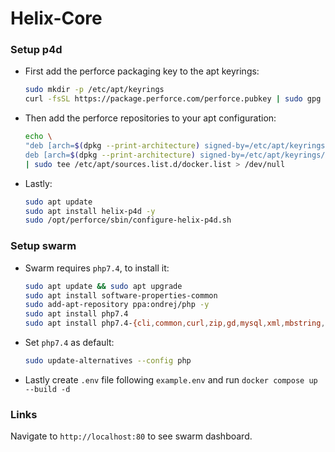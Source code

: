 # Helix-Core

### Setup p4d

- First add the perforce packaging key to the apt keyrings:
    ```bash
    sudo mkdir -p /etc/apt/keyrings
    curl -fsSL https://package.perforce.com/perforce.pubkey | sudo gpg --dearmor -o /etc/apt/keyrings/perforce.gpg
    ```

- Then add the perforce repositories to your apt configuration:
    ```bash
    echo \
    "deb [arch=$(dpkg --print-architecture) signed-by=/etc/apt/keyrings/perforce.gpg] http://package.perforce.com/apt/ubuntu $(lsb_release -cs) release \
    deb [arch=$(dpkg --print-architecture) signed-by=/etc/apt/keyrings/perforce.gpg] http://package.perforce.com/apt/ubuntu focal release" \
    | sudo tee /etc/apt/sources.list.d/docker.list > /dev/null
    ```

- Lastly:
    ```bash
    sudo apt update
    sudo apt install helix-p4d -y
    sudo /opt/perforce/sbin/configure-helix-p4d.sh
    ```

### Setup swarm

- Swarm requires `php7.4`, to install it:
    ```bash
    sudo apt update && sudo apt upgrade
    sudo apt install software-properties-common
    sudo add-apt-repository ppa:ondrej/php -y
    sudo apt install php7.4
    sudo apt install php7.4-{cli,common,curl,zip,gd,mysql,xml,mbstring,json,intl,redis}
    ```

- Set `php7.4` as default:
    ```bash
    sudo update-alternatives --config php
    ```

- Lastly create `.env` file following `example.env` and run `docker compose up --build -d`


### Links
Navigate to `http://localhost:80` to see swarm dashboard.
